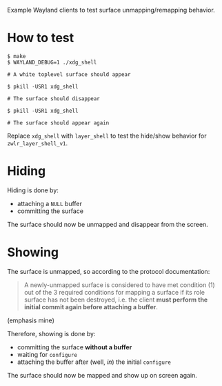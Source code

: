 Example Wayland clients to test surface unmapping/remapping behavior.

# How to test

```
$ make
$ WAYLAND_DEBUG=1 ./xdg_shell

# A white toplevel surface should appear

$ pkill -USR1 xdg_shell

# The surface should disappear

$ pkill -USR1 xdg_shell

# The surface should appear again
```

Replace `xdg_shell` with `layer_shell` to test the hide/show behavior
for `zwlr_layer_shell_v1`.

# Hiding

Hiding is done by:

* attaching a `NULL` buffer 
* committing the surface

The surface should now be unmapped and disappear from the screen.

# Showing

The surface is unmapped, so according to the protocol documentation:

> A newly-unmapped surface is considered to have met condition (1) out
> of the 3 required conditions for mapping a surface if its role surface
> has not been destroyed, i.e. the client **must perform the initial commit
> again before attaching a buffer**.

(emphasis mine)

Therefore, showing is done by:

* committing the surface **without a buffer**
* waiting for `configure`
* attaching the buffer after (well, _in_) the initial `configure`

The surface should now be mapped and show up on screen again.
